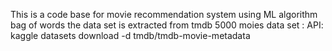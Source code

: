 This is a code base for movie recommendation system using ML algorithm bag of words
the data set is extracted from tmdb 5000 moies data set : API: kaggle datasets download -d tmdb/tmdb-movie-metadata
